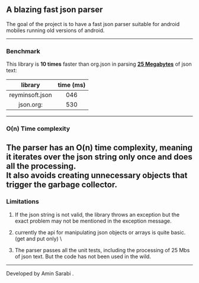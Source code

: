 ## A blazing fast json parser

The goal of the project is to have a fast json parser suitable for android mobiles running old versions of android.

---
### Benchmark
This library is **10 times** faster than org.json in parsing **[25 Megabytes](https://github.com/json-iterator/test-data)** of json text:

|     library     | time (ms) |
|:---------------:|:---:|
| reyminsoft.json | 046 |
|    json.org:    | 530 |

---
### O(n) Time complexity
The parser has an O(n) time complexity, meaning it iterates over the json string only once and does all the processing.\
It also avoids creating unnecessary objects that trigger the garbage collector.
---
### Limitations
1. If the json string is not valid, the library throws an exception but the exact problem may not be mentioned in the exception message.

2. currently the api for manipulating json objects or arrays is quite basic. (get and put only) \
3. The parser passes all the unit tests, including the processing of 25 Mbs of json text. But the code has not been used in the wild.
---
Developed by Amin Sarabi .
